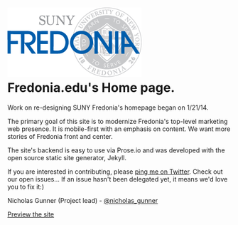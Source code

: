 ![Logo](img/logo.png)
Fredonia.edu's Home page.
========
Work on re-designing SUNY Fredonia's homepage began on 1/21/14.

The primary goal of this site is to modernize Fredonia's top-level marketing web presence. It is mobile-first with an emphasis on content. We want more stories of Fredonia front and center. 

The site's backend is easy to use via Prose.io and was developed with the open source static site generator, Jekyll.

If you are interested in contributing, please [ping me on Twitter](http://www.twitter.com/nicholas_gunner). Check out our open issues... If an issue hasn't been delegated yet, it means we'd love you to fix it:)

Nicholas Gunner (Project lead) - [@nicholas_gunner](http://www.twitter.com/nicholas_gunner)

[Preview the site](http://sunyfredonia.github.io/homepage/)
